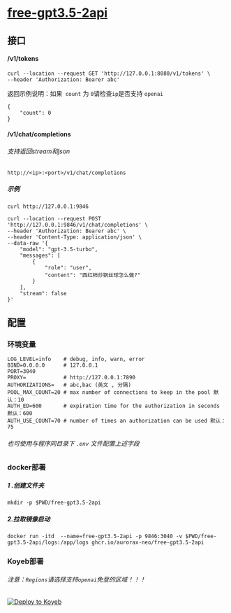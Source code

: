 # [free-gpt3.5-2api](https://github.com/aurorax-neo/free-gpt3.5-2api)

## 接口

#### /v1/tokens

```
curl --location --request GET 'http://127.0.0.1:8080/v1/tokens' \
--header 'Authorization: Bearer abc'
```

返回示例说明：如果` count` 为 `0`请检查`ip`是否支持 `openai`

```
{
    "count": 0
}
```

#### /v1/chat/completions

###### 支持返回stream和json

```
http://<ip>:<port>/v1/chat/completions
```

##### 示例

```
curl http://127.0.0.1:9846
```

```
curl --location --request POST 'http://127.0.0.1:9846/v1/chat/completions' \
--header 'Authorization: Bearer abc' \
--header 'Content-Type: application/json' \
--data-raw '{
    "model": "gpt-3.5-turbo",
    "messages": [
        {
            "role": "user",
            "content": "西红柿炒钢丝球怎么做?"
        }
    ],
    "stream": false
}'
```

## 配置

### 环境变量

```
LOG_LEVEL=info    # debug, info, warn, error
BIND=0.0.0.0      # 127.0.0.1
PORT=3040
PROXY=			  # http://127.0.0.1:7890
AUTHORIZATIONS=   # abc,bac (英文 , 分隔)
POOL_MAX_COUNT=20 # max number of connections to keep in the pool 默认：10
AUTH_ED=600       # expiration time for the authorization in seconds 默认：600
AUTH_USE_COUNT=70 # number of times an authorization can be used 默认：75
```

###### 也可使用与程序同目录下 `.env` 文件配置上述字段


### docker部署

##### 1 .创建文件夹

```
mkdir -p $PWD/free-gpt3.5-2api
```

##### 2.拉取镜像启动

```
docker run -itd  --name=free-gpt3.5-2api -p 9846:3040 -v $PWD/free-gpt3.5-2api/logs:/app/logs ghcr.io/aurorax-neo/free-gpt3.5-2api
```

### Koyeb部署

###### 注意：`Regions`请选择支持`openai`免登的区域！！！

[![Deploy to Koyeb](https://www.koyeb.com/static/images/deploy/button.svg)](https://app.koyeb.com/deploy?type=docker&name=free-gpt3-5-2api&region=par&ports=3040;http;/&image=ghcr.io/aurorax-neo/free-gpt3.5-2api)
